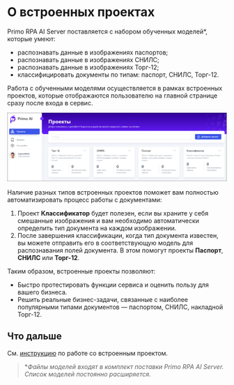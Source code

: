 # О встроенных проектах

Primo RPA AI Server поставляется с набором обученных моделей\*, которые умеют:
* распознавать данные в изображениях паспортов;
* распознавать данные в изображениях СНИЛС;
* распознавать данные в изображениях Торг-12;
* классифицировать документы по типам: паспорт, СНИЛС, Торг-12.

Работа с обученными моделями осуществляется в рамках встроенных проектов, которые отображаются пользователю на главной странице сразу после входа в сервис.

![](<../../../.gitbook/assets1/primo-ai/embedded-projects.png>)

Наличие разных типов встроенных проектов поможет вам полностью автоматизировать процесс работы с документами:
1. Проект **Классификатор** будет полезен, если вы храните у себя смешанные изображения и вам необходимо автоматически определить тип документа на каждом изображении.
1. После завершения классификации, когда тип документа известен, вы можете отправить его в соответствующую модель для распознавания полей документа. В этом помогут проекты **Паспорт**, **СНИЛС** или **Торг-12**.

Таким образом, встроенные проекты позволяют:
* Быстро протестировать функции сервиса и оценить пользу для вашего бизнеса.
* Решить реальные бизнес-задачи, связанные с наиболее популярными типами документов — паспортом, СНИЛС, накладной Торг-12.



## Что дальше

См. [инструкцию](https://docs.primo-rpa.ru/primo-rpa/primo-rpa-ai-server/user/quick-start/system-projects) по работе со встроенным проектом.

> \**Файлы моделей входят в комплект поставки Primo RPA AI Server. Список моделей постоянно расширяется.*
